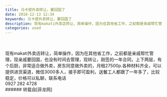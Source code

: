 ```yaml
---
title: 马卡提外卖转让，要回国了
date: 2018-12-13 12:34
keywords: 马卡提外卖转让，要回国了
description: 现有makati外卖店转让，简单操作，因为在其他省工作，之前都是亲戚帮忙管理，现亲戚要回国，也没有时间去管理，现转让，刚签的一年合同，上下两层，有个后厨，非常适合做外卖，房东同意做外卖的，月租27500p.各种材料齐全，可以提供进货渠道，微信3000多人，接手即可盈利，送餐工人都跟了一年多了，比较稳定，价格可以私聊，联系电话0927 282 4728
categories: used
---
```

<td class="t_f" id="postmessage_2462241">

<br/>
<br/>
现有makati外卖店转让，简单操作，因为在其他省工作，之前都是亲戚帮忙管理，现亲戚要回国，也没有时间去管理，现转让，刚签的一年合同，上下两层，有个后厨，非常适合做外卖，房东同意做外卖的，月租27500p.各种材料齐全，可以提供进货渠道，微信3000多人，接手即可盈利，送餐工人都跟了一年多了，比较稳定，价格可以私聊，联系电话<br/>
0927 282 4728<br/>
</td>
###### 转载自[菲龙网]